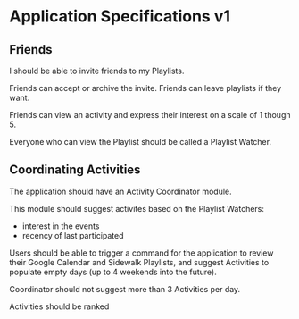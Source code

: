 # Application Specifications v1
## Friends

I should be able to invite friends to my Playlists. 

Friends can accept or archive the invite.
Friends can leave playlists if they want.

Friends can view an activity and express their interest on a scale of 1 though 5.

Everyone who can view the Playlist should be called a Playlist Watcher.

## Coordinating Activities

The application should have an Activity Coordinator module.

This module should suggest activites based on the Playlist Watchers: 
- interest in the events
- recency of last participated

Users should be able to trigger a command for the application to review their Google Calendar and Sidewalk Playlists, and suggest Activities to populate empty days (up to 4 weekends into the future).

Coordinator should not suggest more than 3 Activities per day.

Activities should be ranked 